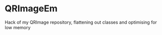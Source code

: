QRImageEm
=========

Hack of my QRImage repository, flattening out classes and optimising for low memory